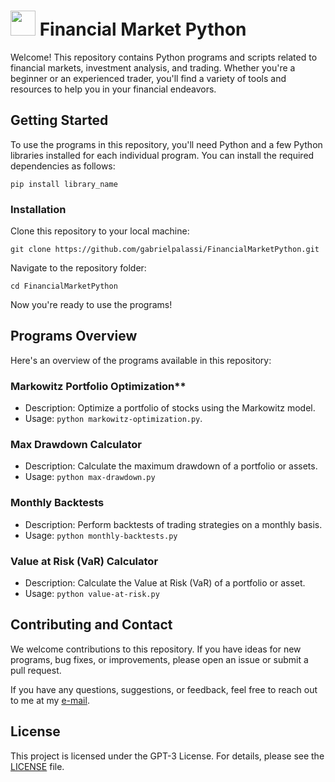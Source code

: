 # <img src="https://www.nicepng.com/png/full/52-527751_pics-for-chart-icon-black-and-white-png.png" height="40"></img> Financial Market Python

Welcome! This repository contains Python programs and scripts related to financial markets, investment analysis, and trading. Whether you're a beginner or an experienced trader, you'll find a variety of tools and resources to help you in your financial endeavors.

## Getting Started

To use the programs in this repository, you'll need Python and a few Python libraries installed for each individual program. You can install the required dependencies as follows:

```
pip install library_name
```

### Installation

Clone this repository to your local machine:

```
git clone https://github.com/gabrielpalassi/FinancialMarketPython.git
```

Navigate to the repository folder:

```
cd FinancialMarketPython
```

Now you're ready to use the programs!

## Programs Overview

Here's an overview of the programs available in this repository:

### Markowitz Portfolio Optimization**
  - Description: Optimize a portfolio of stocks using the Markowitz model.
  - Usage: `python markowitz-optimization.py`.

### Max Drawdown Calculator
  - Description: Calculate the maximum drawdown of a portfolio or assets.
  - Usage: `python max-drawdown.py`

### Monthly Backtests
  - Description: Perform backtests of trading strategies on a monthly basis.
  - Usage: `python monthly-backtests.py`

### Value at Risk (VaR) Calculator
  - Description: Calculate the Value at Risk (VaR) of a portfolio or asset.
  - Usage: `python value-at-risk.py`

## Contributing and Contact

We welcome contributions to this repository. If you have ideas for new programs, bug fixes, or improvements, please open an issue or submit a pull request.

If you have any questions, suggestions, or feedback, feel free to reach out to me at my [e-mail](mailto:gabrielpalassi@hotmail.com).

## License

This project is licensed under the GPT-3 License. For details, please see the [LICENSE](LICENSE) file.

